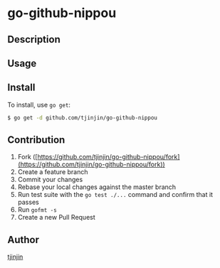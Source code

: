 # go-github-nippou



## Description

## Usage

## Install

To install, use `go get`:

```bash
$ go get -d github.com/tjinjin/go-github-nippou
```

## Contribution

1. Fork ([https://github.com/tjinjin/go-github-nippou/fork](https://github.com/tjinjin/go-github-nippou/fork))
1. Create a feature branch
1. Commit your changes
1. Rebase your local changes against the master branch
1. Run test suite with the `go test ./...` command and confirm that it passes
1. Run `gofmt -s`
1. Create a new Pull Request

## Author

[tjinjin](https://github.com/tjinjin)
